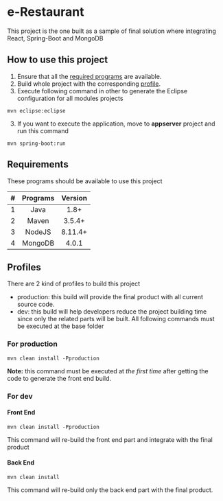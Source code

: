 # e-Restaurant
This project is the one built as a sample of final solution where integrating React, Spring-Boot and MongoDB

## How to use this project
1. Ensure that all the [required programs](https://github.com/cimela/e-restaurant/blob/master/README.md#requirements) are available.
2. Build whole project with the corresponding [profile](https://github.com/cimela/e-restaurant/blob/master/README.md#profiles).
3. Execute following command in other to generate the Eclipse configuration for all modules projects
```
mvn eclipse:eclipse
```
3. If you want to execute the application, move to **appserver** project and run this command
```
mvn spring-boot:run
```

## Requirements
These programs should be available to use this project  

| #     | Programs | Version |
| :---: | :------: | :-----: |
| 1     | Java     | 1.8+    |
| 2     | Maven    | 3.5.4+  |
| 3     | NodeJS   | 8.11.4+ |
| 4     | MongoDB  | 4.0.1   |


## Profiles
There are 2 kind of profiles to build this project
+ production: this build will provide the final product with all current source code.
+ dev: this build will help developers reduce the project building time since only the related parts will be built.
All following commands must be executed at the base folder

### For production
```
mvn clean install -Pproduction
```
**Note:** this command must be executed at *the first time* after getting the code to generate the front end build.

### For dev
#### Front End
```
mvn clean install -Pproduction
```
This command will re-build the front end part and integrate with the final product

#### Back End
```
mvn clean install
```
This command will re-build only the back end part with the final product.
